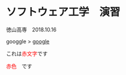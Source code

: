 # ソフトウェア工学　演習
  徳山高専　2018.10.16
  
googgle >
[google](https://www.google.com/)

これは<span style="color: red;">赤文字</span>です

<font color="Red">赤色</font>　です
